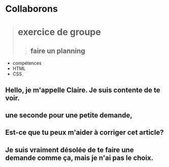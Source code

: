 # Collaborons
> # exercice de groupe
>> ## faire un planning

* compétences
* HTML 
* CSS
## Hello, je m'appelle Claire. Je suis contente de te voir. 
## une seconde pour une petite demande, 
## Est-ce que tu peux m'aider à corriger cet article?

## Je suis vraiment désolée de te faire une demande comme ça, mais je n'ai pas le choix.